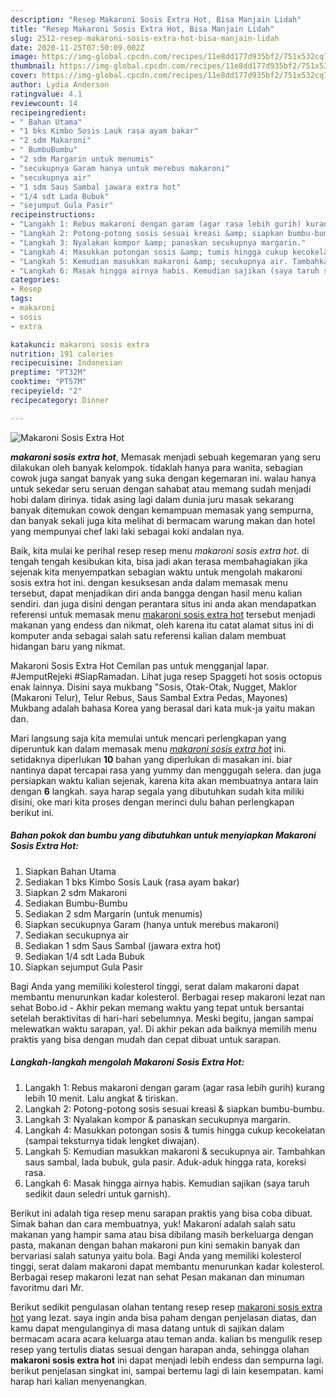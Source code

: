```yaml
---
description: "Resep Makaroni Sosis Extra Hot, Bisa Manjain Lidah"
title: "Resep Makaroni Sosis Extra Hot, Bisa Manjain Lidah"
slug: 2512-resep-makaroni-sosis-extra-hot-bisa-manjain-lidah
date: 2020-11-25T07:50:09.002Z
image: https://img-global.cpcdn.com/recipes/11e8dd177d935bf2/751x532cq70/makaroni-sosis-extra-hot-foto-resep-utama.jpg
thumbnail: https://img-global.cpcdn.com/recipes/11e8dd177d935bf2/751x532cq70/makaroni-sosis-extra-hot-foto-resep-utama.jpg
cover: https://img-global.cpcdn.com/recipes/11e8dd177d935bf2/751x532cq70/makaroni-sosis-extra-hot-foto-resep-utama.jpg
author: Lydia Anderson
ratingvalue: 4.1
reviewcount: 14
recipeingredient:
- " Bahan Utama"
- "1 bks Kimbo Sosis Lauk rasa ayam bakar"
- "2 sdm Makaroni"
- " BumbuBumbu"
- "2 sdm Margarin untuk menumis"
- "secukupnya Garam hanya untuk merebus makaroni"
- "secukupnya air"
- "1 sdm Saus Sambal jawara extra hot"
- "1/4 sdt Lada Bubuk"
- "sejumput Gula Pasir"
recipeinstructions:
- "Langakh 1: Rebus makaroni dengan garam (agar rasa lebih gurih) kurang lebih 10 menit. Lalu angkat &amp; tiriskan."
- "Langkah 2: Potong-potong sosis sesuai kreasi &amp; siapkan bumbu-bumbu."
- "Langkah 3: Nyalakan kompor &amp; panaskan secukupnya margarin."
- "Langkah 4: Masukkan potongan sosis &amp; tumis hingga cukup kecokelatan (sampai teksturnya tidak lengket diwajan)."
- "Langkah 5: Kemudian masukkan makaroni &amp; secukupnya air. Tambahkan saus sambal, lada bubuk, gula pasir. Aduk-aduk hingga rata, koreksi rasa."
- "Langkah 6: Masak hingga airnya habis. Kemudian sajikan (saya taruh sedikit daun seledri untuk garnish)."
categories:
- Resep
tags:
- makaroni
- sosis
- extra

katakunci: makaroni sosis extra 
nutrition: 191 calories
recipecuisine: Indonesian
preptime: "PT32M"
cooktime: "PT57M"
recipeyield: "2"
recipecategory: Dinner

---
```



![Makaroni Sosis Extra Hot](https://img-global.cpcdn.com/recipes/11e8dd177d935bf2/751x532cq70/makaroni-sosis-extra-hot-foto-resep-utama.jpg)

<b><i>makaroni sosis extra hot</i></b>, Memasak menjadi sebuah kegemaran yang seru dilakukan oleh banyak kelompok. tidaklah hanya para wanita, sebagian cowok juga sangat banyak yang suka dengan kegemaran ini. walau hanya untuk sekedar seru seruan dengan sahabat atau memang sudah menjadi hobi dalam dirinya. tidak asing lagi dalam dunia juru masak sekarang banyak ditemukan cowok dengan kemampuan memasak yang sempurna, dan banyak sekali juga kita melihat di bermacam warung makan dan hotel yang mempunyai chef laki laki sebagai koki andalan nya.

Baik, kita mulai ke perihal resep resep menu <i>makaroni sosis extra hot</i>. di tengah tengah kesibukan kita, bisa jadi akan terasa membahagiakan jika sejenak kita menyempatkan sebagian waktu untuk mengolah makaroni sosis extra hot ini. dengan kesuksesan anda dalam memasak menu tersebut, dapat menjadikan diri anda bangga dengan hasil menu kalian sendiri. dan juga disini dengan perantara situs ini anda akan mendapatkan referensi untuk memasak menu <u>makaroni sosis extra hot</u> tersebut menjadi makanan yang endess dan nikmat, oleh karena itu catat alamat situs ini di komputer anda sebagai salah satu referensi kalian dalam membuat hidangan baru yang nikmat.

Makaroni Sosis Extra Hot Cemilan pas untuk mengganjal lapar. #JemputRejeki #SiapRamadan. Lihat juga resep Spaggeti hot sosis octopus enak lainnya. Disini saya mukbang &#34;Sosis, Otak-Otak, Nugget, Maklor (Makaroni Telur), Telur Rebus, Saus Sambal Extra Pedas, Mayones) Mukbang adalah bahasa Korea yang berasal dari kata muk-ja yaitu makan dan.


Mari langsung saja kita memulai untuk mencari perlengkapan yang diperuntuk kan dalam memasak menu <u><i>makaroni sosis extra hot</i></u> ini. setidaknya diperlukan <b>10</b> bahan yang diperlukan di masakan ini. biar nantinya dapat tercapai rasa yang yummy dan menggugah selera. dan juga persiapkan waktu kalian sejenak, karena kita akan membuatnya antara lain dengan <b>6</b> langkah. saya harap segala yang dibutuhkan sudah kita miliki disini, oke mari kita proses dengan merinci dulu bahan perlengkapan berikut ini.

<!--inarticleads1-->

##### Bahan pokok dan bumbu yang dibutuhkan untuk menyiapkan Makaroni Sosis Extra Hot:

1. Siapkan  Bahan Utama
1. Sediakan 1 bks Kimbo Sosis Lauk (rasa ayam bakar)
1. Siapkan 2 sdm Makaroni
1. Sediakan  Bumbu-Bumbu
1. Sediakan 2 sdm Margarin (untuk menumis)
1. Siapkan secukupnya Garam (hanya untuk merebus makaroni)
1. Sediakan secukupnya air
1. Sediakan 1 sdm Saus Sambal (jawara extra hot)
1. Sediakan 1/4 sdt Lada Bubuk
1. Siapkan sejumput Gula Pasir


Bagi Anda yang memiliki kolesterol tinggi, serat dalam makaroni dapat membantu menurunkan kadar kolesterol. Berbagai resep makaroni lezat nan sehat Bobo.id - Akhir pekan memang waktu yang tepat untuk bersantai setelah beraktivitas di hari-hari sebelumnya. Meski begitu, jangan sampai melewatkan waktu sarapan, ya!. Di akhir pekan ada baiknya memilih menu praktis yang bisa dengan mudah dan cepat dibuat untuk sarapan. 

<!--inarticleads2-->

##### Langkah-langkah mengolah Makaroni Sosis Extra Hot:

1. Langakh 1: Rebus makaroni dengan garam (agar rasa lebih gurih) kurang lebih 10 menit. Lalu angkat &amp; tiriskan.
1. Langkah 2: Potong-potong sosis sesuai kreasi &amp; siapkan bumbu-bumbu.
1. Langkah 3: Nyalakan kompor &amp; panaskan secukupnya margarin.
1. Langkah 4: Masukkan potongan sosis &amp; tumis hingga cukup kecokelatan (sampai teksturnya tidak lengket diwajan).
1. Langkah 5: Kemudian masukkan makaroni &amp; secukupnya air. Tambahkan saus sambal, lada bubuk, gula pasir. Aduk-aduk hingga rata, koreksi rasa.
1. Langkah 6: Masak hingga airnya habis. Kemudian sajikan (saya taruh sedikit daun seledri untuk garnish).


Berikut ini adalah tiga resep menu sarapan praktis yang bisa coba dibuat. Simak bahan dan cara membuatnya, yuk! Makaroni adalah salah satu makanan yang hampir sama atau bisa dibilang masih berkeluarga dengan pasta, makanan dengan bahan makaroni pun kini semakin banyak dan bervariasi salah satunya yaitu bola. Bagi Anda yang memiliki kolesterol tinggi, serat dalam makaroni dapat membantu menurunkan kadar kolesterol. Berbagai resep makaroni lezat nan sehat Pesan makanan dan minuman favoritmu dari Mr. 

Berikut sedikit pengulasan olahan tentang resep resep <u>makaroni sosis extra hot</u> yang lezat. saya ingin anda bisa paham dengan penjelasan diatas, dan kamu dapat mengulanginya di masa datang untuk di sajikan dalam bermacam acara acara keluarga atau teman anda. kalian bs mengulik resep resep yang tertulis diatas sesuai dengan harapan anda, sehingga olahan <b>makaroni sosis extra hot</b> ini dapat menjadi lebih endess dan sempurna lagi. berikut penjelasan singkat ini, sampai bertemu lagi di lain kesempatan. kami harap hari kalian menyenangkan.
